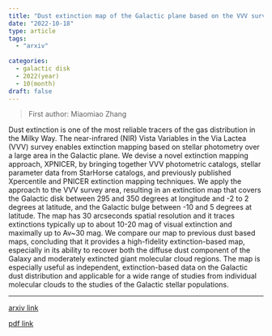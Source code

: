 ```yaml
---
title: "Dust extinction map of the Galactic plane based on the VVV survey data"
date: "2022-10-18"
type: article
tags:
  - "arxiv"
  
categories:
  - galactic disk
  - 2022(year)
  - 10(month)
draft: false
---
```

> First author: Miaomiao Zhang

 Dust extinction is one of the most reliable tracers of the gas distribution
in the Milky Way. The near-infrared (NIR) Vista Variables in the Via Lactea
(VVV) survey enables extinction mapping based on stellar photometry over a
large area in the Galactic plane. We devise a novel extinction mapping
approach, XPNICER, by bringing together VVV photometric catalogs, stellar
parameter data from StarHorse catalogs, and previously published Xpercentile
and PNICER extinction mapping techniques. We apply the approach to the VVV
survey area, resulting in an extinction map that covers the Galactic disk
between 295 and 350 degrees at longitude and -2 to 2 degrees at latitude, and
the Galactic bulge between -10 and 5 degrees at latitude. The map has 30
arcseconds spatial resolution and it traces extinctions typically up to about
10-20 mag of visual extinction and maximally up to Av~30 mag. We compare our
map to previous dust based maps, concluding that it provides a high-fidelity
extinction-based map, especially in its ability to recover both the diffuse
dust component of the Galaxy and moderately extincted giant molecular cloud
regions. The map is especially useful as independent, extinction-based data on
the Galactic dust distribution and applicable for a wide range of studies from
individual molecular clouds to the studies of the Galactic stellar populations.

---
[arxiv link](http://arxiv.org/abs/2210.09621v1)

[pdf link](http://arxiv.org/pdf/2210.09621v1)